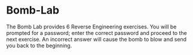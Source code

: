 # Bomb-Lab
The Bomb Lab provides 6 Reverse Engineering exercises. You will be prompted for a password; enter the correct password and proceed to the next exercise. An incorrect answer will cause the bomb to blow and send you back to the beginning.
